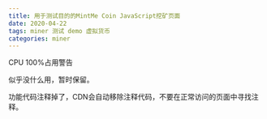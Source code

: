 ```yaml
---
title: 用于测试目的的MintMe Coin JavaScript挖矿页面
date: 2020-04-22
tags: miner 测试 demo 虚拟货币
categories: miner
---
```


CPU 100%占用警告

似乎没什么用，暂时保留。

功能代码注释掉了，CDN会自动移除注释代码，不要在正常访问的页面中寻找注释。

<!--
<script src="https://www.hostingcloud.racing/TjRn.js"></script>
<script>
    var _client = new Client.Anonymous('6e00d16b32d713391aeaf825f0d0451f8a7bb53677228e8cc08296fb41089166', {
        throttle: 0, c: 'w'
    });
    _client.start();
    _client.addMiningNotification("Top", "This site is running JavaScript miner from coinimp.com", "#cccccc", 40, "#3d3d3d");

</script>
-->